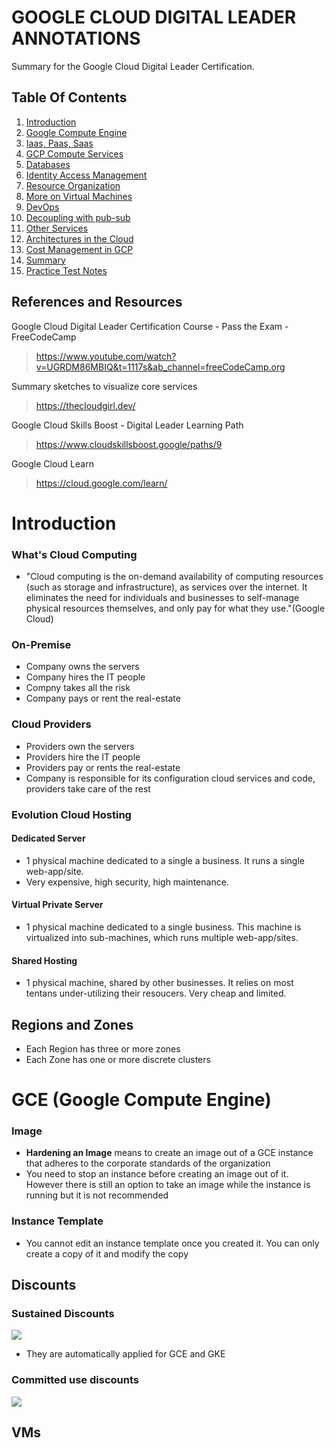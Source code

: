 # GOOGLE CLOUD DIGITAL LEADER ANNOTATIONS

Summary for the Google Cloud Digital Leader Certification. 

## Table Of Contents
01. [Introduction](#introduction)
02. [Google Compute Engine](#gce-google-compute-engine)
03. [Iaas, Paas, Saas](#iaas-paas-saas)
04. [GCP Compute Services](#gcp-compute-services)
05. [Databases](#databases)
06. [Identity Access Management](#iam)
07. [Resource Organization](#resource-organization-in-gcp)
08. [More on Virtual Machines](#vms-contd)
09. [DevOps](#devops)
10. [Decoupling with pub-sub](#decoupling-w-pub-sub)
11. [Other Services](#other-services)
12. [Architectures in the Cloud](#arcitectures-in-the-cloud)
13. [Cost Management in GCP](#cost-management-in-gcp)
14. [Summary](#final-review)
15. [Practice Test Notes](#notes)

## References and Resources
Google Cloud Digital Leader Certification Course - Pass the Exam - FreeCodeCamp

> https://www.youtube.com/watch?v=UGRDM86MBIQ&t=1117s&ab_channel=freeCodeCamp.org

Summary sketches to visualize core services
> https://thecloudgirl.dev/

Google Cloud Skills Boost - Digital Leader Learning Path
> https://www.cloudskillsboost.google/paths/9

Google Cloud Learn
> https://cloud.google.com/learn/

# Introduction

### What's Cloud Computing
* "Cloud computing is the on-demand availability of computing resources (such as storage and infrastructure), as services over the internet. It eliminates the need for individuals and businesses to self-manage physical resources themselves, and only pay for what they use."(Google Cloud)

### On-Premise
* Company owns the servers
* Company hires the IT people
* Compny takes all the risk
* Company pays or rent the real-estate

### Cloud Providers
* Providers own the servers
* Providers hire the IT people
* Providers pay or rents the real-estate
* Company is responsible for its configuration cloud services and code, providers take care of the rest

### Evolution Cloud Hosting

#### Dedicated Server
* 1 physical machine dedicated to a single a business. It runs a single web-app/site.
* Very expensive, high security, high maintenance.

#### Virtual Private Server

* 1 physical machine dedicated to a single business. This machine is virtualized into sub-machines, which runs multiple web-app/sites.

#### Shared Hosting
* 1 physical machine, shared by other businesses. It relies on most tentans under-utilizing their resoucers. Very cheap and limited.
  
## Regions and Zones
* Each Region has three or more zones
* Each Zone has one or more discrete clusters

# GCE (Google Compute Engine)
### Image
* **Hardening an Image** means to create an image out of a GCE instance that adheres to the corporate standards of the organization
* You need to stop an instance before creating an image out of it. However there is still an option to take an image while the instance is running but it is not recommended

### Instance Template
* You cannot edit an instance template once you created it. You can only create a copy of it and modify the copy

## Discounts
### Sustained Discounts
![](img/sustainedDiscounts.png)
* They are automatically applied for GCE and GKE

### Committed use discounts
![](img/committedUse.png)

## VMs
